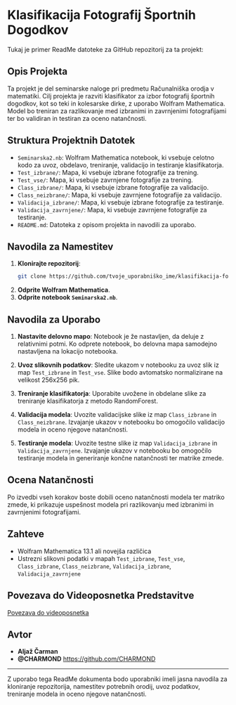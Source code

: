 # Klasifikacija Fotografij Športnih Dogodkov
Tukaj je primer ReadMe datoteke za GitHub repozitorij za ta projekt:


## Opis Projekta
Ta projekt je del seminarske naloge pri predmetu Računalniška orodja v matematiki. Cilj projekta je razviti klasifikator za izbor fotografij športnih dogodkov, kot so teki in kolesarske dirke, z uporabo Wolfram Mathematica. Model bo treniran za razlikovanje med izbranimi in zavrnjenimi fotografijami ter bo validiran in testiran za oceno natančnosti.

## Struktura Projektnih Datotek
- `Seminarska2.nb`: Wolfram Mathematica notebook, ki vsebuje celotno kodo za uvoz, obdelavo, treniranje, validacijo in testiranje klasifikatorja.
- `Test_izbrane/`: Mapa, ki vsebuje izbrane fotografije za trening.
- `Test_vse/`: Mapa, ki vsebuje zavrnjene fotografije za trening.
- `Class_izbrane/`: Mapa, ki vsebuje izbrane fotografije za validacijo.
- `Class_neizbrane/`: Mapa, ki vsebuje zavrnjene fotografije za validacijo.
- `Validacija_izbrane/`: Mapa, ki vsebuje izbrane fotografije za testiranje.
- `Validacija_zavrnjene/`: Mapa, ki vsebuje zavrnjene fotografije za testiranje.
- `README.md`: Datoteka z opisom projekta in navodili za uporabo.

## Navodila za Namestitev
1. **Klonirajte repozitorij**:
   ```bash
   git clone https://github.com/tvoje_uporabniško_ime/klasifikacija-fotografij-športnih-dogodkov.git
   ```
2. **Odprite Wolfram Mathematica**.
3. **Odprite notebook `Seminarska2.nb`**.

## Navodila za Uporabo
1. **Nastavite delovno mapo**:
   Notebook je že nastavljen, da deluje z relativnimi potmi. Ko odprete notebook, bo delovna mapa samodejno nastavljena na lokacijo notebooka.

2. **Uvoz slikovnih podatkov**:
   Sledite ukazom v notebooku za uvoz slik iz map `Test_izbrane` in `Test_vse`. Slike bodo avtomatsko normalizirane na velikost 256x256 pik.

3. **Treniranje klasifikatorja**:
   Uporabite uvožene in obdelane slike za treniranje klasifikatorja z metodo RandomForest.

4. **Validacija modela**:
   Uvozite validacijske slike iz map `Class_izbrane` in `Class_neizbrane`. Izvajanje ukazov v notebooku bo omogočilo validacijo modela in oceno njegove natančnosti.

5. **Testiranje modela**:
   Uvozite testne slike iz map `Validacija_izbrane` in `Validacija_zavrnjene`. Izvajanje ukazov v notebooku bo omogočilo testiranje modela in generiranje končne natančnosti ter matrike zmede.

## Ocena Natančnosti
Po izvedbi vseh korakov boste dobili oceno natančnosti modela ter matriko zmede, ki prikazuje uspešnost modela pri razlikovanju med izbranimi in zavrnjenimi fotografijami.

## Zahteve
- Wolfram Mathematica 13.1 ali novejša različica
- Ustrezni slikovni podatki v mapah `Test_izbrane`, `Test_vse`, `Class_izbrane`, `Class_neizbrane`, `Validacija_izbrane`, `Validacija_zavrnjene`

## Povezava do Videoposnetka Predstavitve
[Povezava do videoposnetka](https://github.com/CHARMOND/ROM_picture_classifier/blob/main/Video.mp4)

## Avtor
- **Aljaž Čarman**
- **@CHARMOND** https://github.com/CHARMOND 

---

Z uporabo tega ReadMe dokumenta bodo uporabniki imeli jasna navodila za kloniranje repozitorija, namestitev potrebnih orodij, uvoz podatkov, treniranje modela in oceno njegove natančnosti.

